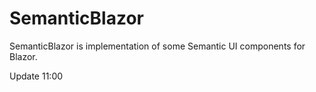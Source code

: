 # SemanticBlazor
SemanticBlazor is implementation of some Semantic UI components for Blazor.

Update 11:00
